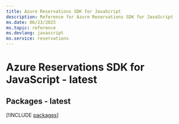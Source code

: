 ```yaml
---
title: Azure Reservations SDK for JavaScript
description: Reference for Azure Reservations SDK for JavaScript
ms.date: 06/23/2025
ms.topic: reference
ms.devlang: javascript
ms.service: reservations
---
```

# Azure Reservations SDK for JavaScript - latest
## Packages - latest
[!INCLUDE [packages](reservations-index.md)]